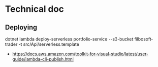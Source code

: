 # Technical doc

## Deploying
dotnet lambda deploy-serverless portfolio-service --s3-bucket filbosoft-trader -t src/Api/serverless.template

- https://docs.aws.amazon.com/toolkit-for-visual-studio/latest/user-guide/lambda-cli-publish.html 